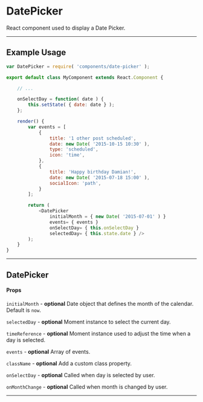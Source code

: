 DatePicker
==========

React component used to display a Date Picker.

---

## Example Usage

```js
var DatePicker = require( 'components/date-picker' );

export default class MyComponent extends React.Component {

	// ...

	onSelectDay = function( date ) {
		this.setState( { date: date } );
	};

	render() {
		var events = [
			{
				title: '1 other post scheduled',
				date: new Date( '2015-10-15 10:30' ),
				type: 'scheduled',
				icon: 'time',
			},
			{
				title: 'Happy birthday Damian!',
				date: new Date( '2015-07-18 15:00' ),
				socialIcon: 'path',
			}
		];

		return (
			<DatePicker
				initialMonth = { new Date( '2015-07-01' ) }
				events= { events }
				onSelectDay= { this.onSelectDay }
				selectedDay= { this.state.date } />
		);
	} 
}
```

---

## DatePicker

#### Props

`initialMonth` - **optional** Date object that defines the month of the calendar. Default is `now`.

`selectedDay` - **optional** Moment instance to select the current day.

`timeReference` - **optional** Moment instance used to adjust the time when a day
is selected.

`events` - **optional** Array of events.

`className` - **optional** Add a custom class property.

`onSelectDay` - **optional** Called when day is selected by user.

`onMonthChange` - **optional** Called when month is changed by user.

------------
